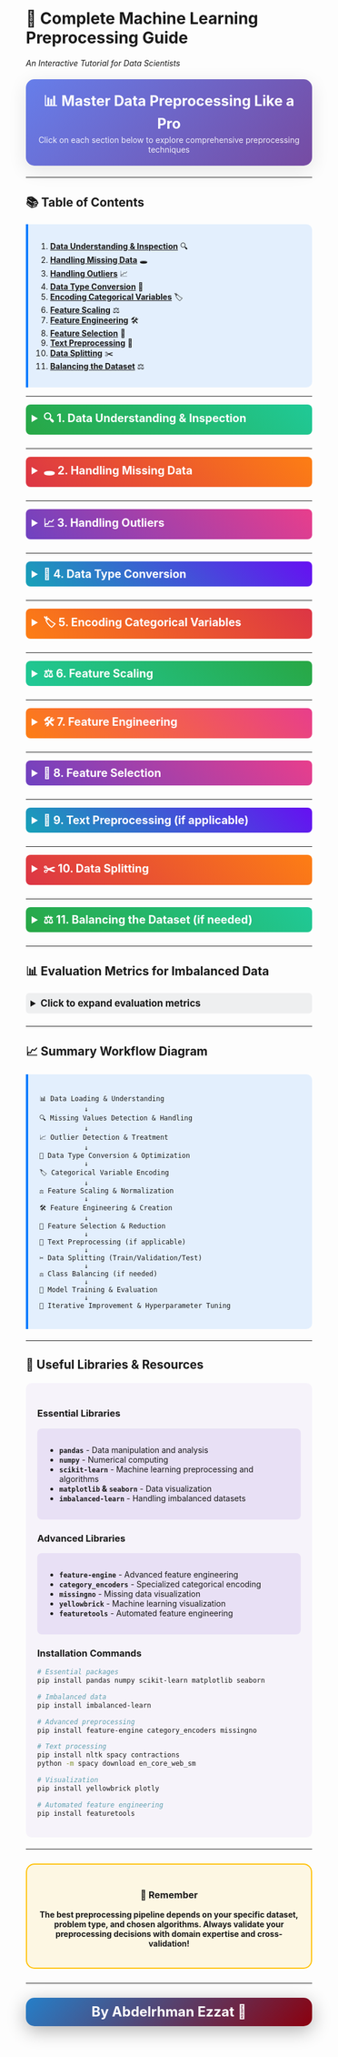 # 🚀 **Complete Machine Learning Preprocessing Guide**
*An Interactive Tutorial for Data Scientists*

<div style="background: linear-gradient(135deg, #667eea 0%, #764ba2 100%); 
            color: white; 
            padding: 20px; 
            border-radius: 15px; 
            margin: 20px 0; 
            text-align: center;
            box-shadow: 0 8px 32px rgba(0,0,0,0.1);">
    <h2 style="margin: 0; font-size: 1.8em;">📊 Master Data Preprocessing Like a Pro</h2>
    <p style="margin: 5px 0 0 0; opacity: 0.9;">Click on each section below to explore comprehensive preprocessing techniques</p>
</div>

---

## 📚 **Table of Contents**
<div style="background: rgba(0,123,255,0.1); 
            border-left: 4px solid #007bff; 
            padding: 15px; 
            margin: 15px 0; 
            border-radius: 0 10px 10px 0;">

1. **[Data Understanding & Inspection](#1-data-understanding--inspection)** 🔍
2. **[Handling Missing Data](#2-handling-missing-data)** 🕳️
3. **[Handling Outliers](#3-handling-outliers)** 📈
4. **[Data Type Conversion](#4-data-type-conversion)** 🔄
5. **[Encoding Categorical Variables](#5-encoding-categorical-variables)** 🏷️
6. **[Feature Scaling](#6-feature-scaling)** ⚖️
7. **[Feature Engineering](#7-feature-engineering)** 🛠️
8. **[Feature Selection](#8-feature-selection)** 🎯
9. **[Text Preprocessing](#9-text-preprocessing)** 📝
10. **[Data Splitting](#10-data-splitting)** ✂️
11. **[Balancing the Dataset](#11-balancing-the-dataset)** ⚖️

</div>

---

<details>
<summary style="font-size: 1.4em; font-weight: bold; cursor: pointer; padding: 10px; background: linear-gradient(45deg, #28a745, #20c997); color: white; border-radius: 8px; margin: 10px 0;">
    🔍 1. Data Understanding & Inspection
</summary>

<div style="padding: 20px; background: rgba(40, 167, 69, 0.05); border-radius: 10px; margin: 10px 0;">

### **Purpose** 
Get familiar with your dataset structure and identify potential issues early.

### **🎯 Key Steps**
- Load the dataset using appropriate libraries (`pandas`, `numpy`)
- Understand the structure: `.shape`, `.info()`, `.describe()`
- Visual inspection: `.head()`, `.tail()`, `.sample()`
- Identify data types (numerical, categorical, datetime, text, etc.)
- Check for duplicate records

### **✅ Best Practices**
<div style="background: rgba(255, 193, 7, 0.1); border-left: 4px solid #ffc107; padding: 15px; margin: 15px 0;">

- 👉 **Always start with data profiling**
- 👉 **Document your findings**
- 👉 **Look for patterns in missing data**
- 👉 **Check data consistency across columns**

</div>

### **💻 Code Example**
```python
import pandas as pd
import numpy as np
import matplotlib.pyplot as plt
import seaborn as sns

# Load data
df = pd.read_csv('dataset.csv')

# Basic inspection
print(f"Dataset shape    : {df.shape}")
print(f"Dataset info     : {df.info()}")
print(f"Basic statistics :\n{df.describe()}")
print(f"Random sample    :\n{df.sample(5)}")
print(f"Missing values   :\n{df.isnull().sum()}")
print(f"Duplicated rows  : {df.duplicated().sum()}")

# Visual inspection
display(df.head())
display(df.tail())
display(df.sample(5))  # Random sample

# Quick visualization
fig, axes = plt.subplots(2, 2, figsize=(15, 10))
df.hist(bins=20, ax=axes.flatten()[:len(df.select_dtypes(include=[np.number]).columns)])
plt.tight_layout()
plt.show()
```

</div>
</details>

---

<details>
<summary style="font-size: 1.4em; font-weight: bold; cursor: pointer; padding: 10px; background: linear-gradient(45deg, #dc3545, #fd7e14); color: white; border-radius: 8px; margin: 10px 0;">
    🕳️ 2. Handling Missing Data
</summary>

<div style="padding: 20px; background: rgba(220, 53, 69, 0.05); border-radius: 10px; margin: 10px 0;">

### **Purpose**
Deal with incomplete data that can negatively impact model performance.

### **🔍 Detection Methods**
```python
# Count missing values
df.isnull().sum()
df.isnull().sum().sum()  # Total missing values

# Visualize missing patterns
import missingno as msno
msno.matrix(df)
msno.heatmap(df)
```

### **🛠️ Strategies**

#### **1️⃣ Deletion Approach**
<div style="background: rgba(220, 53, 69, 0.1); border-left: 4px solid #dc3545; padding: 10px; margin: 10px 0;">

- **Drop rows**: When missing data is random and dataset is large ⚠️
- **Drop columns**: When >70% values are missing ⚠️

</div>

#### **2️⃣ Imputation Approach**

**📊 Numerical Data:**
- **Mean** (for normal distribution)
- **Median** (for skewed data, robust to outliers)
- **Mode** (for categorical-like numerical data)

**🏷️ Categorical Data:**
- **Mode** (most frequent value)
- **Create "Unknown" category**

**🚀 Advanced Methods:**
- **KNN Imputation**
- **Iterative Imputation**
- **Forward/Backward fill** (for time series)

### **💻 Implementation**
```python
from sklearn.impute import SimpleImputer, KNNImputer, IterativeImputer
import missingno as msno

# Visualize missing values
msno.matrix(df)
plt.show()

# Simple imputation for numerical data
numerical_cols = df.select_dtypes(include=[np.number]).columns
imputer = SimpleImputer(strategy='median')
df[numerical_cols] = imputer.fit_transform(df[numerical_cols])

# Simple imputation for categorical data
categorical_cols = df.select_dtypes(include=['object']).columns
cat_imputer = SimpleImputer(strategy='most_frequent')
df[categorical_cols] = cat_imputer.fit_transform(df[categorical_cols])

# KNN imputation (more sophisticated)
knn_imputer = KNNImputer(n_neighbors=5)
df_numeric_knn = knn_imputer.fit_transform(df[numerical_cols])

# Iterative imputation
iterative_imputer = IterativeImputer(random_state=42)
df_iterative = iterative_imputer.fit_transform(df[numerical_cols])
```

<div style="background: rgba(13, 202, 240, 0.1); border-left: 4px solid #0dcaf0; padding: 15px; margin: 15px 0;">

**💡 Pro Tip:** Always analyze the **missing data pattern** before choosing a strategy. Random missing data can be imputed, but systematic missing patterns might indicate data collection issues.

</div>

</div>
</details>

---

<details>
<summary style="font-size: 1.4em; font-weight: bold; cursor: pointer; padding: 10px; background: linear-gradient(45deg, #6f42c1, #e83e8c); color: white; border-radius: 8px; margin: 10px 0;">
    📈 3. Handling Outliers
</summary>

<div style="padding: 20px; background: rgba(111, 66, 193, 0.05); border-radius: 10px; margin: 10px 0;">

### **Purpose**
Identify and handle extreme values that can skew model performance.

### **🔍 Detection Methods**

#### **1️⃣ Visual Methods**
```python
import matplotlib.pyplot as plt
import seaborn as sns

# Box plots
plt.figure(figsize=(12, 8))
df.boxplot()
plt.xticks(rotation=45)
plt.show()

# Individual box plots
for col in numerical_cols:
    plt.figure(figsize=(8, 6))
    sns.boxplot(y=df[col])
    plt.title(f'Box Plot: {col}')
    plt.show()

# Scatter plots
sns.pairplot(df[numerical_cols])
plt.show()

# Histograms
df[numerical_cols].hist(bins=20, figsize=(15, 10))
plt.tight_layout()
plt.show()
```

#### **2️⃣ Statistical Methods**

**📐 IQR Method:** Values beyond Q1-1.5×IQR or Q3+1.5×IQR
**📊 Z-Score:** Values with |z-score| > 3
**🎯 Modified Z-Score:** Using median absolute deviation

### **🛠️ Treatment Options**

<div style="display: grid; grid-template-columns: 1fr 1fr; gap: 15px; margin: 15px 0;">

<div style="background: rgba(111, 66, 193, 0.1); padding: 15px; border-radius: 8px;">
<strong>🗑️ Remove</strong><br>
Delete outlier records
</div>

<div style="background: rgba(111, 66, 193, 0.1); padding: 15px; border-radius: 8px;">
<strong>🔒 Cap/Floor</strong><br>
Set to percentile limits
</div>

<div style="background: rgba(111, 66, 193, 0.1); padding: 15px; border-radius: 8px;">
<strong>🔄 Transform</strong><br>
Log, square root, Box-Cox
</div>

<div style="background: rgba(111, 66, 193, 0.1); padding: 15px; border-radius: 8px;">
<strong>📦 Binning</strong><br>
Convert to categorical ranges
</div>

</div>

### **💻 Implementation**
```python
from scipy import stats
from scipy.stats import boxcox
import numpy as np

def detect_outliers_iqr(df, column):
    """Detect outliers using IQR method"""
    Q1 = df[column].quantile(0.25)
    Q3 = df[column].quantile(0.75)
    IQR = Q3 - Q1
    lower_bound = Q1 - 1.5 * IQR
    upper_bound = Q3 + 1.5 * IQR
    
    outliers = df[(df[column] < lower_bound) | (df[column] > upper_bound)]
    return outliers, lower_bound, upper_bound

def detect_outliers_zscore(df, column, threshold=3):
    """Detect outliers using Z-score method"""
    z_scores = np.abs(stats.zscore(df[column]))
    outliers = df[z_scores > threshold]
    return outliers

# Example: Handle outliers in a specific column
column = 'price'  # Replace with your column name

# Method 1: IQR Method
outliers, lower, upper = detect_outliers_iqr(df, column)
print(f"Outliers detected: {len(outliers)}")
print(f"Lower bound: {lower:.2f}, Upper bound: {upper:.2f}")

# Remove outliers
df_clean = df[(df[column] >= lower) & (df[column] <= upper)]

# Method 2: Winsorization (Cap/Floor)
df[column] = np.clip(df[column], lower, upper)

# Method 3: Z-Score Method
z_scores = np.abs(stats.zscore(df[numerical_cols]))
df_zscore = df[(z_scores < 3).all(axis=1)]

# Method 4: Log transformation for skewed data
df[f'{column}_log'] = np.log1p(df[column])  # log1p = log(1+x)

# Method 5: Box-Cox transformation
df[f'{column}_boxcox'], lambda_param = boxcox(df[column] + 1)  # +1 to handle zeros
```

<div style="background: rgba(255, 193, 7, 0.1); border-left: 4px solid #ffc107; padding: 15px; margin: 15px 0;">

**⚠️ Important:** Don't automatically remove all outliers! Some might represent important patterns or rare but valid cases. Always investigate the context before deciding on treatment.

</div>

</div>
</details>

---

<details>
<summary style="font-size: 1.4em; font-weight: bold; cursor: pointer; padding: 10px; background: linear-gradient(45deg, #17a2b8, #6610f2); color: white; border-radius: 8px; margin: 10px 0;">
    🔄 4. Data Type Conversion
</summary>

<div style="padding: 20px; background: rgba(23, 162, 184, 0.05); border-radius: 10px; margin: 10px 0;">

### **Purpose**
Ensure data types are appropriate for analysis and modeling.

### **🔄 Common Conversions**

<div style="background: rgba(23, 162, 184, 0.1); padding: 15px; border-radius: 8px; margin: 15px 0;">

- Convert `object` to `category` for categorical data (saves memory)
- Convert `strings` to `datetime` for temporal data
- Convert `categorical text labels` to `numerical codes`
- Convert `boolean strings` to `actual boolean type`

</div>

### **✅ Benefits**
- ✅ **Improved memory efficiency**
- ✅ **Better performance in operations**
- ✅ **Enables appropriate statistical operations**

### **💻 Implementation**
```python
import pandas as pd
import numpy as np

# Before optimization - check current memory usage
print("Memory usage before optimization:")
print(df.info(memory_usage='deep'))

# 1. Convert to category (saves memory for repeated strings)
categorical_columns = ['gender', 'city', 'product_category']
for col in categorical_columns:
    if col in df.columns:
        df[col] = df[col].astype('category')

# 2. Convert to datetime
date_columns = ['purchase_date', 'birth_date', 'registration_date']
for col in date_columns:
    if col in df.columns:
        df[col] = pd.to_datetime(df[col], errors='coerce')

# 3. Convert boolean strings
boolean_mappings = {
    'is_premium': {'True': True, 'False': False, 'true': True, 'false': False},
    'is_active': {'Yes': True, 'No': False, 'Y': True, 'N': False}
}

for col, mapping in boolean_mappings.items():
    if col in df.columns:
        df[col] = df[col].map(mapping)

# 4. Optimize numeric types
# Downcast integers
int_columns = df.select_dtypes(include=['int64']).columns
for col in int_columns:
    df[col] = pd.to_numeric(df[col], downcast='integer')

# Downcast floats
float_columns = df.select_dtypes(include=['float64']).columns
for col in float_columns:
    df[col] = pd.to_numeric(df[col], downcast='float')

# 5. Handle mixed data types
def smart_convert(series):
    """Intelligently convert series to appropriate data type"""
    # Try numeric first
    try:
        return pd.to_numeric(series)
    except:
        pass
    
    # Try datetime
    try:
        return pd.to_datetime(series)
    except:
        pass
    
    # Try boolean
    if series.nunique() <= 2:
        unique_vals = series.unique()
        if set(unique_vals).issubset({'True', 'False', 'true', 'false', '1', '0', 1, 0}):
            return series.map({'True': True, 'False': False, 'true': True, 'false': False, '1': True, '0': False, 1: True, 0: False})
    
    # Default to category if few unique values
    if series.nunique() / len(series) < 0.5:
        return series.astype('category')
    
    return series

# Apply smart conversion to object columns
object_columns = df.select_dtypes(include=['object']).columns
for col in object_columns:
    df[col] = smart_convert(df[col])

# After optimization - check memory usage
print("\nMemory usage after optimization:")
print(df.info(memory_usage='deep'))

# Create a memory usage comparison function
def compare_memory_usage(df_before, df_after):
    """Compare memory usage before and after optimization"""
    memory_before = df_before.memory_usage(deep=True).sum()
    memory_after = df_after.memory_usage(deep=True).sum()
    reduction = (memory_before - memory_after) / memory_before * 100
    
    print(f"Memory before: {memory_before / 1024**2:.2f} MB")
    print(f"Memory after:  {memory_after / 1024**2:.2f} MB")
    print(f"Reduction:     {reduction:.1f}%")
```

<div style="background: rgba(40, 167, 69, 0.1); border-left: 4px solid #28a745; padding: 15px; margin: 15px 0;">

**🚀 Pro Tip:** Proper data type conversion can reduce memory usage by 50-90% for large datasets, significantly improving processing speed!

</div>

</div>
</details>

---

<details>
<summary style="font-size: 1.4em; font-weight: bold; cursor: pointer; padding: 10px; background: linear-gradient(45deg, #fd7e14, #dc3545); color: white; border-radius: 8px; margin: 10px 0;">
    🏷️ 5. Encoding Categorical Variables
</summary>

<div style="padding: 20px; background: rgba(253, 126, 20, 0.05); border-radius: 10px; margin: 10px 0;">

### **Purpose**
Convert categorical data into numerical format for machine learning algorithms.

### **🎯 Encoding Methods**

#### **1️⃣ Label Encoding**
<div style="background: rgba(253, 126, 20, 0.1); padding: 15px; border-radius: 8px; margin: 15px 0;">

- **Best for:** Ordinal features (with natural order)
- **Creates:** Single column with integer values
- **Example:** Education level (High School=0, Bachelor=1, Master=2, PhD=3)

</div>

#### **2️⃣ One-Hot Encoding**
<div style="background: rgba(253, 126, 20, 0.1); padding: 15px; border-radius: 8px; margin: 15px 0;">

- **Best for:** Nominal features (no natural order)
- **Creates:** Multiple binary columns
- **Example:** Color (Red, Blue, Green) → 3 binary columns

</div>

#### **3️⃣ Target/Mean Encoding**
<div style="background: rgba(253, 126, 20, 0.1); padding: 15px; border-radius: 8px; margin: 15px 0;">

- **Best for:** High cardinality categorical features
- **Risk:** Data leakage if not done properly
- **Use with:** Cross-validation and regularization

</div>

#### **4️⃣ Binary Encoding**
<div style="background: rgba(253, 126, 20, 0.1); padding: 15px; border-radius: 8px; margin: 15px 0;">

- **Best for:** High cardinality features (more efficient than one-hot)
- **Creates:** Log₂(n) binary columns

</div>

### **📦 Installation**
```bash
pip install category_encoders
```

### **💻 Implementation**
```python
from sklearn.preprocessing import LabelEncoder, OneHotEncoder
import category_encoders as ce
import pandas as pd

# Sample data
df = pd.DataFrame({
    'education': ['High School', 'Bachelor', 'Master', 'PhD', 'Bachelor'],
    'color': ['Red', 'Blue', 'Green', 'Red', 'Blue'],
    'city': ['NYC', 'LA', 'Chicago', 'NYC', 'Boston'],
    'target': [0, 1, 1, 0, 1]
})

# 1. Label Encoding (for ordinal data)
le = LabelEncoder()
education_order = ['High School', 'Bachelor', 'Master', 'PhD']
df['education_encoded'] = df['education'].map({v: i for i, v in enumerate(education_order)})

# Alternative using LabelEncoder
le = LabelEncoder()
df['education_le'] = le.fit_transform(df['education'])
print("Label Encoding mapping:", dict(zip(le.classes_, le.transform(le.classes_))))

# 2. One-Hot Encoding
# Method 1: Using pandas get_dummies
df_onehot = pd.get_dummies(df, columns=['color'], prefix='color', drop_first=True)

# Method 2: Using sklearn OneHotEncoder
ohe = OneHotEncoder(sparse_output=False, drop='first')
color_encoded = ohe.fit_transform(df[['color']])
color_columns = [f'color_{cat}' for cat in ohe.categories_[0][1:]]  # Skip first due to drop='first'
df_ohe = pd.concat([df, pd.DataFrame(color_encoded, columns=color_columns)], axis=1)

# 3. Target Encoding (use with caution - potential data leakage)
target_encoder = ce.TargetEncoder()
df['city_target_encoded'] = target_encoder.fit_transform(df['city'], df['target'])

# 4. Binary Encoding (for high cardinality)
binary_encoder = ce.BinaryEncoder()
df_binary = binary_encoder.fit_transform(df['city'])
df = pd.concat([df, df_binary], axis=1)

# 5. Advanced: Frequency Encoding
def frequency_encoding(series):
    """Encode categories by their frequency"""
    frequency_map = series.value_counts().to_dict()
    return series.map(frequency_map)

df['city_frequency'] = frequency_encoding(df['city'])

# 6. Advanced: Mean Encoding with Cross-Validation (safer)
from sklearn.model_selection import KFold

def safe_target_encoding(X, y, column, n_splits=5):
    """Target encoding with cross-validation to prevent leakage"""
    kf = KFold(n_splits=n_splits, shuffle=True, random_state=42)
    encoded = np.zeros(len(X))
    
    for train_idx, val_idx in kf.split(X):
        train_mean = y.iloc[train_idx].groupby(X[column].iloc[train_idx]).mean()
        encoded[val_idx] = X[column].iloc[val_idx].map(train_mean)
    
    return encoded

# Example usage
df['city_safe_target'] = safe_target_encoding(df, df['target'], 'city')

print("Encoding Results:")
print(df.head())
```

### **📊 Comparison Table**

| Method | Use Case | Pros | Cons |
|--------|----------|------|------|
| **Label Encoding** | Ordinal data | Simple, memory efficient | Assumes order, may mislead algorithms |
| **One-Hot Encoding** | Nominal data (low cardinality) | No false relationships | High dimensionality, sparse matrices |
| **Target Encoding** | High cardinality | Compact, captures target relationship | Risk of overfitting, leakage |
| **Binary Encoding** | High cardinality | More compact than one-hot | Less interpretable |

<div style="background: rgba(220, 53, 69, 0.1); border-left: 4px solid #dc3545; padding: 15px; margin: 15px 0;">

**⚠️ Critical:** Always apply the same encoding transformations to both training and test data using the same fitted encoder to avoid data leakage!

</div>

</div>
</details>

---

<details>
<summary style="font-size: 1.4em; font-weight: bold; cursor: pointer; padding: 10px; background: linear-gradient(45deg, #20c997, #28a745); color: white; border-radius: 8px; margin: 10px 0;">
    ⚖️ 6. Feature Scaling
</summary>

<div style="padding: 20px; background: rgba(32, 201, 151, 0.05); border-radius: 10px; margin: 10px 0;">

### **Purpose**
Normalize feature ranges to prevent algorithms from being biased toward features with larger scales.

### **🎯 When Needed**
<div style="background: rgba(32, 201, 151, 0.1); padding: 15px; border-radius: 8px; margin: 15px 0;">

**✅ Scaling Required:**
- **Distance-based algorithms:** KNN, K-Means, SVM
- **Gradient-based algorithms:** Neural Networks, Logistic Regression
- **Regularized algorithms:** Ridge, Lasso, Elastic Net

**❌ Scaling NOT Needed:**
- **Tree-based algorithms:** Random Forest, Decision Trees, XGBoost

</div>

### **📏 Scaling Methods**

#### **1️⃣ MinMaxScaler**
- **Range:** [0, 1]
- **Formula:** (x - min) / (max - min)
- **Best for:** Bounded data, when you know min/max

#### **2️⃣ StandardScaler (Z-score)**
- **Range:** Mean=0, Std=1
- **Formula:** (x - mean) / std
- **Best for:** Normally distributed data

#### **3️⃣ RobustScaler**
- **Uses:** Median and IQR instead of mean and std
- **Best for:** Data with outliers

### **⚠️ Critical Rule**
<div style="background: rgba(220, 53, 69, 0.1); border-left: 4px solid #dc3545; padding: 15px; margin: 15px 0;">

**⚠️ Remember:** Always fit the scaler on training data only, then transform both training and test data to prevent data leakage!

</div>

### **💻 Implementation**
```python
from sklearn.preprocessing import MinMaxScaler, StandardScaler, RobustScaler
from sklearn.model_selection import train_test_split
import matplotlib.pyplot as plt
import seaborn as sns

# Sample data preparation
X, y = df.drop('target', axis=1), df['target']
X_train, X_test, y_train, y_test = train_test_split(X, y, test_size=0.2, random_state=42)

# Select numerical columns for scaling
numerical_cols = X.select_dtypes(include=[np.number]).columns.tolist()

# 1. MinMax Scaling
minmax_scaler = MinMaxScaler()
minmax_scaler.fit(X_train[numerical_cols])  # Fit only on training data

X_train_minmax = X_train.copy()
X_test_minmax = X_test.copy()
X_train_minmax[numerical_cols] = minmax_scaler.transform(X_train[numerical_cols])
X_test_minmax[numerical_cols] = minmax_scaler.transform(X_test[numerical_cols])

# 2. Standard Scaling
std_scaler = StandardScaler()
std_scaler.fit(X_train[numerical_cols])

X_train_std = X_train.copy()
X_test_std = X_test.copy()
X_train_std[numerical_cols] = std_scaler.transform(X_train[numerical_cols])
X_test_std[numerical_cols] = std_scaler.transform(X_test[numerical_cols])

# 3. Robust Scaling
robust_scaler = RobustScaler()
robust_scaler.fit(X_train[numerical_cols])

X_train_robust = X_train.copy()
X_test_robust = X_test.copy()
X_train_robust[numerical_cols] = robust_scaler.transform(X_train[numerical_cols])
X_test_robust[numerical_cols] = robust_scaler.transform(X_test[numerical_cols])

# Visualization function
def plot_scaling_comparison(original, minmax, standard, robust, feature_name):
    """Compare different scaling methods visually"""
    fig, axes = plt.subplots(2, 2, figsize=(15, 10))
    
    # Original
    axes[0,0].hist(original, bins=30, alpha=0.7)
    axes[0,0].set_title(f'Original {feature_name}')
    axes[0,0].set_ylabel('Frequency')
    
    # MinMax
    axes[0,1].hist(minmax, bins=30, alpha=0.7, color='orange')
    axes[0,1].set_title(f'MinMax Scaled {feature_name}')
    
    # Standard
    axes[1,0].hist(standard, bins=30, alpha=0.7, color='green')
    axes[1,0].set_title(f'Standard Scaled {feature_name}')
    axes[1,0].set_ylabel('Frequency')
    
    # Robust
    axes[1,1].hist(robust, bins=30, alpha=0.7, color='red')
    axes[1,1].set_title(f'Robust Scaled {feature_name}')
    
    plt.tight_layout()
    plt.show()

# Example visualization (replace 'feature_name' with actual column)
if len(numerical_cols) > 0:
    feature = numerical_cols[0]
    plot_scaling_comparison(
        X_train[feature],
        X_train_minmax[feature],
        X_train_std[feature],
        X_train_robust[feature],
        feature
    )

# Statistical comparison
def scaling_stats(original, scaled, method_name):
    """Print statistics for scaled data"""
    print(f"\n{method_name} Scaling Statistics:")
    print(f"Original - Mean: {original.mean():.3f}, Std: {original.std():.3f}")
    print(f"Scaled   - Mean: {scaled.mean():.3f}, Std: {scaled.std():.3f}")
    print(f"Scaled   - Min: {scaled.min():.3f}, Max: {scaled.max():.3f}")

# Compare all scaling methods
for feature in numerical_cols[:1]:  # Compare first numerical feature
    scaling_stats(X_train[feature], X_train_minmax[feature], "MinMax")
    scaling_stats(X_train[feature], X_train_std[feature], "Standard")
    scaling_stats(X_train[feature], X_train_robust[feature], "Robust")
```

### **🎯 Choosing the Right Scaler**

<div style="background: rgba(23, 162, 184, 0.1); padding: 15px; border-radius: 8px; margin: 15px 0;">

| **Scaler** | **Best For** | **Pros** | **Cons** |
|------------|-------------|----------|----------|
| **MinMaxScaler** | Bounded features, uniform distribution | Fixed range [0,1], preserves relationships | Sensitive to outliers |
| **StandardScaler** | Normal distribution, no outliers | Centers data, unit variance | Assumes normal distribution |
| **RobustScaler** | Features with outliers | Robust to outliers | May not scale to [0,1] |

</div>


</div>

</div>
</details>

---

<details>
<summary style="font-size: 1.4em; font-weight: bold; cursor: pointer; padding: 10px; background: linear-gradient(45deg, #fd7e14, #e83e8c); color: white; border-radius: 8px; margin: 10px 0;">
    🛠️ 7. Feature Engineering
</summary>

<div style="padding: 20px; background: rgba(253, 126, 20, 0.05); border-radius: 10px; margin: 10px 0;">

### **Purpose**
Create new features from existing ones to improve model performance and capture domain knowledge.

### **🎯 Common Techniques**

#### **1️⃣ Mathematical Operations**
<div style="background: rgba(253, 126, 20, 0.1); padding: 15px; border-radius: 8px; margin: 15px 0;">

- **Ratios:** income/expense, price/sqft
- **Differences:** current_price - previous_price  
- **Products:** length × width for area
- **Powers:** x², √x for non-linear relationships

</div>

#### **2️⃣ Date/Time Features**
<div style="background: rgba(253, 126, 20, 0.1); padding: 15px; border-radius: 8px; margin: 15px 0;">

- **Extract:** year, month, day, hour, day_of_week
- **Create:** is_weekend, is_holiday, days_since_event
- **Cyclical:** sin/cos transformations for hours, months

</div>

#### **3️⃣ Text Features**
<div style="background: rgba(253, 126, 20, 0.1); padding: 15px; border-radius: 8px; margin: 15px 0;">

- **Length:** character count, word count
- **Patterns:** email domains, phone area codes
- **Sentiment:** positive/negative scoring

</div>

#### **4️⃣ Binning/Discretization**
<div style="background: rgba(253, 126, 20, 0.1); padding: 15px; border-radius: 8px; margin: 15px 0;">

- **Age groups:** 0-18, 19-35, 36-50, 50+
- **Income brackets:** Low, Medium, High
- **Performance tiers:** A, B, C grades

</div>

#### **5️⃣ Polynomial Features**
<div style="background: rgba(253, 126, 20, 0.1); padding: 15px; border-radius: 8px; margin: 15px 0;">

- **Powers:** x², x³ for non-linear patterns
- **Interactions:** x₁×x₂ for feature combinations

</div>

### **🔧 Advanced Tools**
<div style="background: rgba(23, 162, 184, 0.1); border-left: 4px solid #17a2b8; padding: 15px; margin: 15px 0;">

👍 You can also use **Featuretools** for automatic feature engineering

</div>

### **💻 Implementation**
```python
from sklearn.preprocessing import PolynomialFeatures
import pandas as pd
import numpy as np

# Date feature engineering
df['year'] = df['date'].dt.year
df['month'] = df['date'].dt.month
df['day_of_week'] = df['date'].dt.dayofweek
df['is_weekend'] = df['date'].dt.dayofweek >= 5
df['quarter'] = df['date'].dt.quarter

# Cyclical features for time
df['month_sin'] = np.sin(2 * np.pi * df['month'] / 12)
df['month_cos'] = np.cos(2 * np.pi * df['month'] / 12)

# Mathematical operations
df['bmi'] = df['weight'] / (df['height'] ** 2)
df['price_per_sqft'] = df['price'] / df['area']
df['income_expense_ratio'] = df['income'] / df['expense']

# Text features
df['text_length'] = df['description'].str.len()
df['word_count'] = df['description'].str.split().str.len()
df['email_domain'] = df['email'].str.split('@').str[1]

# Binning
df['age_group'] = pd.cut(df['age'], 
                        bins=[0, 18, 35, 50, 100], 
                        labels=['Child', 'Young', 'Adult', 'Senior'])

df['income_bracket'] = pd.qcut(df['income'], 
                              q=3, 
                              labels=['Low', 'Medium', 'High'])

# Polynomial features
poly = PolynomialFeatures(degree=2, include_bias=False)
poly_features = poly.fit_transform(df[['feature1', 'feature2']])
poly_feature_names = poly.get_feature_names_out(['feature1', 'feature2'])

# Create polynomial dataframe
poly_df = pd.DataFrame(poly_features, columns=poly_feature_names)
```

### **💡 Feature Engineering Tips**

<div style="background: rgba(40, 167, 69, 0.1); border-left: 4px solid #28a745; padding: 15px; margin: 15px 0;">

**✅ Best Practices:**
- **Domain Knowledge:** Use business understanding to create meaningful features
- **Validation:** Always validate new features improve model performance  
- **Correlation Check:** Remove highly correlated engineered features
- **Feature Importance:** Use tree-based models to identify valuable features

</div>

</div>
</details>

---

<details>
<summary style="font-size: 1.4em; font-weight: bold; cursor: pointer; padding: 10px; background: linear-gradient(45deg, #6f42c1, #e83e8c); color: white; border-radius: 8px; margin: 10px 0;">
    🎯 8. Feature Selection
</summary>

<div style="padding: 20px; background: rgba(111, 66, 193, 0.05); border-radius: 10px; margin: 10px 0;">

### **Purpose**
Select the most relevant features to improve model performance and reduce overfitting.

### **✅ Benefits**
<div style="background: rgba(111, 66, 193, 0.1); padding: 15px; border-radius: 8px; margin: 15px 0;">

- ✅ **Reduces overfitting**
- ✅ **Improves model interpretability**  
- ✅ **Decreases training time**
- ✅ **Reduces storage requirements**

</div>

### **🔍 Selection Methods**

#### **1️⃣ Filter Methods (Statistical)**
<div style="background: rgba(111, 66, 193, 0.1); padding: 15px; border-radius: 8px; margin: 15px 0;">

- **Correlation Matrix:** Remove highly correlated features (>0.95)
- **Chi-square Test:** For categorical features vs categorical target
- **ANOVA F-test:** For numerical features vs categorical target  
- **Mutual Information:** Measures dependency between features and target

</div>

#### **2️⃣ Wrapper Methods**
<div style="background: rgba(111, 66, 193, 0.1); padding: 15px; border-radius: 8px; margin: 15px 0;">

- **Recursive Feature Elimination (RFE):** Iteratively remove features
- **Forward/Backward Selection:** Add/remove features stepwise

</div>

#### **3️⃣ Embedded Methods**
<div style="background: rgba(111, 66, 193, 0.1); padding: 15px; border-radius: 8px; margin: 15px 0;">

- **L1 Regularization (Lasso):** Automatically selects features
- **Tree-based Feature Importance:** From Random Forest, XGBoost

</div>

### **🔧 Advanced Tip**
<div style="background: rgba(23, 162, 184, 0.1); border-left: 4px solid #17a2b8; padding: 15px; margin: 15px 0;">

You can also use **SelectFromModel** with **Lasso** for automatic feature selection

</div>

### **💻 Implementation**
```python
from sklearn.feature_selection import SelectKBest, chi2, f_classif, RFE, SelectFromModel
from sklearn.ensemble import RandomForestClassifier
from sklearn.linear_model import Lasso
import seaborn as sns
import numpy as np

# 1. Correlation Analysis
corr_matrix = df.corr()
plt.figure(figsize=(12, 10))
sns.heatmap(corr_matrix, annot=True, cmap='coolwarm', center=0)
plt.title('Feature Correlation Matrix')
plt.show()

# Remove highly correlated features
def remove_correlated_features(df, threshold=0.95):
    """Remove features with correlation > threshold"""
    corr_matrix = df.corr().abs()
    upper_triangle = corr_matrix.where(
        np.triu(np.ones(corr_matrix.shape), k=1).astype(bool))
    
    high_corr_features = [column for column in upper_triangle.columns 
                         if any(upper_triangle[column] > threshold)]
    
    return df.drop(columns=high_corr_features), high_corr_features

df_reduced, removed_features = remove_correlated_features(df[numerical_cols])
print(f"Removed highly correlated features: {removed_features}")

# 2. Chi-square for categorical features
chi2_selector = SelectKBest(chi2, k=10)
X_chi2 = chi2_selector.fit_transform(X_categorical, y)
chi2_scores = chi2_selector.scores_
chi2_features = X_categorical.columns[chi2_selector.get_support()]

print("Top Chi-square features:")
feature_scores = list(zip(chi2_features, chi2_scores[chi2_selector.get_support()]))
for feature, score in sorted(feature_scores, key=lambda x: x[1], reverse=True):
    print(f"{feature}: {score:.2f}")

# 3. ANOVA F-test for numerical features
f_selector = SelectKBest(f_classif, k=10)
X_f = f_selector.fit_transform(X_numerical, y)
f_scores = f_selector.scores_
f_features = X_numerical.columns[f_selector.get_support()]

# 4. RFE with Random Forest
rf = RandomForestClassifier(n_estimators=100, random_state=42)
rfe = RFE(estimator=rf, n_features_to_select=10, step=1)
X_rfe = rfe.fit_transform(X, y)

selected_features_rfe = X.columns[rfe.support_]
feature_ranking = rfe.ranking_

print("RFE Selected Features:")
for i, feature in enumerate(selected_features_rfe):
    print(f"{feature}: Rank {feature_ranking[X.columns.get_loc(feature)]}")

# 5. Lasso Feature Selection
lasso = Lasso(alpha=0.01, random_state=42)
lasso_selector = SelectFromModel(lasso)
X_lasso = lasso_selector.fit_transform(X, y)

selected_features_lasso = X.columns[lasso_selector.get_support()]
print(f"Lasso selected {len(selected_features_lasso)} features:")
print(selected_features_lasso.tolist())

# 6. Feature Importance from Random Forest
rf.fit(X, y)
feature_importance = pd.DataFrame({
    'feature': X.columns,
    'importance': rf.feature_importances_
}).sort_values('importance', ascending=False)

print("Top 10 Important Features:")
print(feature_importance.head(10))

# Visualization
plt.figure(figsize=(10, 8))
top_features = feature_importance.head(15)
sns.barplot(data=top_features, y='feature', x='importance')
plt.title('Top 15 Feature Importances (Random Forest)')
plt.xlabel('Importance Score')
plt.tight_layout()
plt.show()
```

### **📊 Feature Selection Comparison**

<div style="background: rgba(111, 66, 193, 0.1); padding: 15px; border-radius: 8px; margin: 15px 0;">

| **Method** | **Type** | **Best For** | **Pros** | **Cons** |
|------------|----------|--------------|----------|----------|
| **Correlation** | Filter | Linear relationships | Fast, simple | Misses non-linear relationships |
| **Chi-square** | Filter | Categorical features | Statistical significance | Only for categorical |
| **ANOVA F-test** | Filter | Numerical features | Statistical foundation | Assumes normal distribution |
| **RFE** | Wrapper | Any algorithm | Algorithm-specific | Computationally expensive |
| **Lasso** | Embedded | Linear models | Automatic selection | Linear assumptions |
| **Tree Importance** | Embedded | Tree models | Handles non-linearity | Model-specific |

</div>

</div>
</details>

---

<details>
<summary style="font-size: 1.4em; font-weight: bold; cursor: pointer; padding: 10px; background: linear-gradient(45deg, #17a2b8, #6610f2); color: white; border-radius: 8px; margin: 10px 0;">
    📝 9. Text Preprocessing (if applicable)
</summary>

<div style="padding: 20px; background: rgba(23, 162, 184, 0.05); border-radius: 10px; margin: 10px 0;">

### **Purpose**
Clean and prepare text data for NLP and machine learning tasks.

### **🔄 Common Steps**

#### **1️⃣ Basic Cleaning**
<div style="background: rgba(23, 162, 184, 0.1); padding: 15px; border-radius: 8px; margin: 15px 0;">

- **Lowercasing:** Convert all text to lowercase
- **Remove punctuation:** Clean special characters  
- **Remove extra whitespace:** Handle spacing issues
- **Handle encoding:** Fix UTF-8, ASCII issues

</div>

#### **2️⃣ Tokenization**
<div style="background: rgba(23, 162, 184, 0.1); padding: 15px; border-radius: 8px; margin: 15px 0;">

- **Split text:** Into individual words/tokens
- **Handle contractions:** don't → do not

</div>

#### **3️⃣ Stopwords Removal**
<div style="background: rgba(23, 162, 184, 0.1); padding: 15px; border-radius: 8px; margin: 15px 0;">

- **Remove common words:** the, and, or, etc.
- **Language-specific:** Use appropriate stopword lists

</div>

#### **4️⃣ Normalization**
<div style="background: rgba(23, 162, 184, 0.1); padding: 15px; border-radius: 8px; margin: 15px 0;">

- **Stemming:** Reduce words to root form (running → run)
- **Lemmatization:** Reduce to dictionary form (better → good)

</div>

#### **5️⃣ Vectorization**
<div style="background: rgba(23, 162, 184, 0.1); padding: 15px; border-radius: 8px; margin: 15px 0;">

- **Bag of Words:** Count frequency of words
- **TF-IDF:** Term frequency-inverse document frequency  
- **Word Embeddings:** Word2Vec, GloVe, FastText

</div>

### **🔧 Advanced Tools**
<div style="background: rgba(40, 167, 69, 0.1); border-left: 4px solid #28a745; padding: 15px; margin: 15px 0;">

👉 You can also use **Contractions** for fixing contractions in text  
👉 You can also use **spaCy** for more advanced text processing

</div>

### **💻 Implementation**
```python
import nltk
from nltk.corpus import stopwords
from nltk.stem import PorterStemmer, WordNetLemmatizer
from sklearn.feature_extraction.text import TfidfVectorizer, CountVectorizer
import re
import contractions
import spacy

# Download required NLTK data
nltk.download('stopwords')
nltk.download('wordnet')
nltk.download('punkt')

# Initialize tools
stop_words = set(stopwords.words('english'))
stemmer = PorterStemmer()
lemmatizer = WordNetLemmatizer()

def preprocess_text(text, use_lemmatizer=False):
    """Comprehensive text preprocessing function"""
    # Handle contractions
    text = contractions.fix(text)
    
    # Lowercase
    text = text.lower()
    
    # Remove URLs, emails, and special patterns
    text = re.sub(r'http\S+|www\S+|https\S+', '', text, flags=re.MULTILINE)
    text = re.sub(r'\S+@\S+', '', text)
    
    # Remove punctuation and numbers
    text = re.sub(r'[^a-zA-Z\s]', '', text)
    
    # Remove extra whitespace
    text = re.sub(r'\s+', ' ', text).strip()
    
    # Tokenize
    tokens = text.split()
    
    # Remove stopwords and apply stemming/lemmatization
    if use_lemmatizer:
        tokens = [lemmatizer.lemmatize(word) for word in tokens 
                 if word not in stop_words and len(word) > 2]
    else:
        tokens = [stemmer.stem(word) for word in tokens 
                 if word not in stop_words and len(word) > 2]
    
    return ' '.join(tokens)

# Apply preprocessing
df['cleaned_text'] = df['text'].apply(lambda x: preprocess_text(x, use_lemmatizer=True))

# Advanced preprocessing with spaCy
nlp = spacy.load('en_core_web_sm')

def spacy_preprocess(text):
    """Advanced preprocessing using spaCy"""
    doc = nlp(text)
    
    # Extract lemmatized tokens, remove stop words and punctuation
    tokens = [token.lemma_.lower() for token in doc 
             if not token.is_stop and not token.is_punct 
             and not token.is_space and len(token.text) > 2]
    
    return ' '.join(tokens)

df['spacy_cleaned'] = df['text'].apply(spacy_preprocess)

# Vectorization
# 1. Bag of Words
bow_vectorizer = CountVectorizer(max_features=1000, ngram_range=(1, 2))
bow_features = bow_vectorizer.fit_transform(df['cleaned_text'])

# 2. TF-IDF
tfidf_vectorizer = TfidfVectorizer(max_features=1000, ngram_range=(1, 2), 
                                  min_df=2, max_df=0.95)
tfidf_features = tfidf_vectorizer.fit_transform(df['cleaned_text'])

# Get feature names
bow_feature_names = bow_vectorizer.get_feature_names_out()
tfidf_feature_names = tfidf_vectorizer.get_feature_names_out()

print(f"Bag of Words features: {bow_features.shape}")
print(f"TF-IDF features: {tfidf_features.shape}")

# Feature analysis
def analyze_text_features(vectorizer, features, feature_names, top_n=10):
    """Analyze most important text features"""
    # Sum features across all documents
    feature_sums = np.array(features.sum(axis=0)).flatten()
    
    # Create feature importance dataframe
    feature_importance = pd.DataFrame({
        'feature': feature_names,
        'importance': feature_sums
    }).sort_values('importance', ascending=False)
    
    print(f"Top {top_n} most frequent features:")
    print(feature_importance.head(top_n))
    
    return feature_importance

# Analyze features
bow_importance = analyze_text_features(bow_vectorizer, bow_features, bow_feature_names)
tfidf_importance = analyze_text_features(tfidf_vectorizer, tfidf_features, tfidf_feature_names)
```

### **📊 Text Preprocessing Comparison**

<div style="background: rgba(23, 162, 184, 0.1); padding: 15px; border-radius: 8px; margin: 15px 0;">

| **Method** | **Purpose** | **Pros** | **Cons** |
|------------|-------------|----------|----------|
| **Stemming** | Root form reduction | Fast, simple | Can be aggressive, lose meaning |
| **Lemmatization** | Dictionary form | Maintains meaning | Slower, requires POS tags |
| **Bag of Words** | Word frequency | Simple, interpretable | Loses word order, sparse |
| **TF-IDF** | Weighted frequency | Reduces common word impact | Still loses context |
| **Word Embeddings** | Dense representations | Captures semantics | Requires pre-training |

</div>

</div>
</details>

---

<details>
<summary style="font-size: 1.4em; font-weight: bold; cursor: pointer; padding: 10px; background: linear-gradient(45deg, #dc3545, #fd7e14); color: white; border-radius: 8px; margin: 10px 0;">
    ✂️ 10. Data Splitting
</summary>

<div style="padding: 20px; background: rgba(220, 53, 69, 0.05); border-radius: 10px; margin: 10px 0;">

### **Purpose**
Separate data into training and testing sets to evaluate model performance on unseen data.

### **📊 Common Split Ratios**
<div style="background: rgba(220, 53, 69, 0.1); padding: 15px; border-radius: 8px; margin: 15px 0;">

- **80/20** (Train/Test)
- **70/30** (Train/Test)  
- **60/20/20** (Train/Validation/Test)

</div>

### **🔄 Types of Splitting**

#### **1️⃣ Random Split**
<div style="background: rgba(220, 53, 69, 0.1); padding: 15px; border-radius: 8px; margin: 15px 0;">

- **Good for:** Independent observations
- **Use:** `train_test_split()`

</div>

#### **2️⃣ Stratified Split**
<div style="background: rgba(220, 53, 69, 0.1); padding: 15px; border-radius: 8px; margin: 15px 0;">

- **Good for:** Imbalanced datasets
- **Maintains:** Class distribution in both sets

</div>

#### **3️⃣ Time-based Split**
<div style="background: rgba(220, 53, 69, 0.1); padding: 15px; border-radius: 8px; margin: 15px 0;">

- **Good for:** Time series data
- **Rule:** Train on past, test on future

</div>

#### **4️⃣ Cross-validation**
<div style="background: rgba(220, 53, 69, 0.1); padding: 15px; border-radius: 8px; margin: 15px 0;">

- **K-fold:** Split data into k folds
- **Stratified K-fold:** Maintains class distribution
- **Time series split:** Respects temporal order

</div>

### **⚠️ Important Note**
<div style="background: rgba(255, 193, 7, 0.1); border-left: 4px solid #ffc107; padding: 15px; margin: 15px 0;">

Use `cross_val_score` or `cross_validate` for model evaluation across folds.

</div>

### **💻 Implementation**
```python
from sklearn.model_selection import (train_test_split, StratifiedKFold, 
                                   TimeSeriesSplit, cross_val_score, 
                                   GridSearchCV)
import numpy as np

# 1. Basic random split
X_train, X_test, y_train, y_test = train_test_split(
    X, y, test_size=0.2, random_state=42)

print(f"Training set size: {X_train.shape}")
print(f"Test set size: {X_test.shape}")

# 2. Stratified split for imbalanced data
X_train_strat, X_test_strat, y_train_strat, y_test_strat = train_test_split(
    X, y, test_size=0.2, stratify=y, random_state=42)

# Check class distribution
print("Original distribution:", np.bincount(y) / len(y))
print("Training distribution:", np.bincount(y_train_strat) / len(y_train_strat))
print("Test distribution:", np.bincount(y_test_strat) / len(y_test_strat))

# 3. Three-way split (Train/Validation/Test)
X_temp, X_test, y_temp, y_test = train_test_split(
    X, y, test_size=0.2, random_state=42, stratify=y)

X_train, X_val, y_train, y_val = train_test_split(
    X_temp, y_temp, test_size=0.25, random_state=42, stratify=y_temp)  # 0.25 * 0.8 = 0.2

print(f"Training: {len(X_train)} ({len(X_train)/len(X)*100:.1f}%)")
print(f"Validation: {len(X_val)} ({len(X_val)/len(X)*100:.1f}%)")
print(f"Test: {len(X_test)} ({len(X_test)/len(X)*100:.1f}%)")

# 4. Time series split
if 'date' in df.columns:
    # Sort by date
    df_sorted = df.sort_values('date')
    
    # Manual time-based split
    train_size = int(0.8 * len(df_sorted))
    train_data = df_sorted[:train_size]
    test_data = df_sorted[train_size:]
    
    print(f"Training period: {train_data['date'].min()} to {train_data['date'].max()}")
    print(f"Test period: {test_data['date'].min()} to {test_data['date'].max()}")

# Time series cross-validation
tscv = TimeSeriesSplit(n_splits=5)
for fold, (train_idx, test_idx) in enumerate(tscv.split(X)):
    X_train_fold, X_test_fold = X.iloc[train_idx], X.iloc[test_idx]
    y_train_fold, y_test_fold = y.iloc[train_idx], y.iloc[test_idx]
    
    print(f"Fold {fold+1}: Train size={len(X_train_fold)}, Test size={len(X_test_fold)}")

# 5. K-Fold Cross-Validation
from sklearn.ensemble import RandomForestClassifier

# Standard K-Fold
cv_scores = cross_val_score(RandomForestClassifier(random_state=42), 
                           X, y, cv=5, scoring='accuracy')
print(f"CV Accuracy: {cv_scores.mean():.3f} (+/- {cv_scores.std() * 2:.3f})")

# Stratified K-Fold
skf = StratifiedKFold(n_splits=5, shuffle=True, random_state=42)
strat_scores = cross_val_score(RandomForestClassifier(random_state=42), 
                              X, y, cv=skf, scoring='accuracy')
print(f"Stratified CV Accuracy: {strat_scores.mean():.3f} (+/- {strat_scores.std() * 2:.3f})")

# 6. Cross-validation with multiple metrics
from sklearn.model_selection import cross_validate

scoring = ['accuracy', 'precision_macro', 'recall_macro', 'f1_macro']
cv_results = cross_validate(RandomForestClassifier(random_state=42), 
                           X, y, cv=5, scoring=scoring)

for metric in scoring:
    scores = cv_results[f'test_{metric}']
    print(f"{metric.upper()}: {scores.mean():.3f} (+/- {scores.std() * 2:.3f})")
```

### **📊 Cross-Validation Strategies**

<div style="background: rgba(220, 53, 69, 0.1); padding: 15px; border-radius: 8px; margin: 15px 0;">

| **Strategy** | **Use Case** | **Pros** | **Cons** |
|--------------|--------------|----------|----------|
| **K-Fold** | General purpose | Robust estimates | May not preserve class distribution |
| **Stratified K-Fold** | Imbalanced data | Preserves class ratios | Requires categorical target |
| **Time Series Split** | Temporal data | Respects time order | Smaller training sets in early folds |
| **Leave-One-Out** | Small datasets | Maximum training data | Computationally expensive |

</div>

</div>
</details>

---

<details>
<summary style="font-size: 1.4em; font-weight: bold; cursor: pointer; padding: 10px; background: linear-gradient(45deg, #28a745, #20c997); color: white; border-radius: 8px; margin: 10px 0;">
    ⚖️ 11. Balancing the Dataset (if needed)
</summary>

<div style="padding: 20px; background: rgba(40, 167, 69, 0.05); border-radius: 10px; margin: 10px 0;">

### **Purpose**
Address class imbalance that can lead to biased model predictions.

### **🎯 When to Use**
<div style="background: rgba(40, 167, 69, 0.1); padding: 15px; border-radius: 8px; margin: 15px 0;">

- 👉 **Imbalanced classification problems**
- 👉 **Minority class < 10–20% of total data**
- 👉 **When accuracy alone is not sufficient** (e.g., fraud detection, medical diagnosis)

</div>

### **🔄 Techniques**

#### **1️⃣ Oversampling**
<div style="background: rgba(40, 167, 69, 0.1); padding: 15px; border-radius: 8px; margin: 15px 0;">

- **SMOTE** (Synthetic Minority Oversampling Technique): Creates synthetic samples from the minority class
- **ADASYN**: Adaptive version of SMOTE, focuses more on difficult examples
- **Random Oversampling**: Duplicates existing samples from the minority class
- **BorderlineSMOTE**: Oversamples near the decision boundary

</div>

#### **2️⃣ Undersampling**
<div style="background: rgba(40, 167, 69, 0.1); padding: 15px; border-radius: 8px; margin: 15px 0;">

- **Random Undersampling**: Removes samples from the majority class
- **Tomek Links**: Removes majority samples that are borderline
- **Edited Nearest Neighbors**: Removes noisy or ambiguous samples

</div>

#### **3️⃣ Algorithmic Approaches**
<div style="background: rgba(40, 167, 69, 0.1); padding: 15px; border-radius: 8px; margin: 15px 0;">

- **Class Weights**: Increase penalty for misclassifying minority class
- **Cost-sensitive Learning**: Custom loss functions for imbalance
- **Ensemble Methods**: Use balanced subsets in ensemble models (e.g., BalancedRandomForest)

</div>

### **🔄 Avoiding Data Leakage with imblearn.pipeline**

<div style="background: rgba(220, 53, 69, 0.1); border-left: 4px solid #dc3545; padding: 15px; margin: 15px 0;">

When oversampling is done **before** splitting data (train/test), it leaks information from the test set into training.  
To prevent this, use `imblearn.pipeline.Pipeline` to perform oversampling **inside the cross-validation loop**:

</div>

### **💻 Implementation**
```python
from imblearn.over_sampling import SMOTE, ADASYN, RandomOverSampler, BorderlineSMOTE
from imblearn.under_sampling import RandomUnderSampler, TomekLinks, EditedNearestNeighbours
from imblearn.pipeline import Pipeline
from sklearn.ensemble import RandomForestClassifier
from sklearn.model_selection import cross_val_score
from collections import Counter
import numpy as np

# Check original distribution
print("Original distribution:", Counter(y))

# 1. SMOTE Oversampling
smote = SMOTE(random_state=42)
X_smote, y_smote = smote.fit_resample(X, y)
print("After SMOTE:", Counter(y_smote))

# 2. ADASYN (Adaptive Synthetic Sampling)
adasyn = ADASYN(random_state=42)
X_adasyn, y_adasyn = adasyn.fit_resample(X, y)
print("After ADASYN:", Counter(y_adasyn))

# 3. Random Oversampling
ros = RandomOverSampler(random_state=42)
X_ros, y_ros = ros.fit_resample(X, y)
print("After Random Oversampling:", Counter(y_ros))

# 4. Borderline SMOTE
borderline_smote = BorderlineSMOTE(random_state=42)
X_borderline, y_borderline = borderline_smote.fit_resample(X, y)
print("After Borderline SMOTE:", Counter(y_borderline))

# 5. Random Undersampling
rus = RandomUnderSampler(random_state=42)
X_rus, y_rus = rus.fit_resample(X, y)
print("After Random Undersampling:", Counter(y_rus))

# 6. Tomek Links
tomek = TomekLinks()
X_tomek, y_tomek = tomek.fit_resample(X, y)
print("After Tomek Links:", Counter(y_tomek))

# 7. Safe Pipeline with Cross-Validation (RECOMMENDED)
# Build pipeline with oversampling and classifier
pipeline = Pipeline([
    ('smote', SMOTE(random_state=42)),
    ('classifier', RandomForestClassifier(class_weight='balanced', random_state=42))
])

# Cross-validation with safe oversampling inside folds
scores = cross_val_score(pipeline, X, y, cv=5, scoring='f1_macro')
print(f"Pipeline F1 Scores: {scores}")
print(f"Average F1: {scores.mean():.3f} (+/- {scores.std() * 2:.3f})")

# 8. Class Weights Approach (Alternative to sampling)
# This doesn't change the data size, just adjusts algorithm behavior
rf_balanced = RandomForestClassifier(class_weight='balanced', random_state=42)
balanced_scores = cross_val_score(rf_balanced, X, y, cv=5, scoring='f1_macro')
print(f"Balanced RF F1: {balanced_scores.mean():.3f} (+/- {balanced_scores.std() * 2:.3f})")

# 9. Custom class weights
class_weights = {0: 1, 1: 10}  # Give 10x weight to minority class
rf_custom = RandomForestClassifier(class_weight=class_weights, random_state=42)
custom_scores = cross_val_score(rf_custom, X, y, cv=5, scoring='f1_macro')
print(f"Custom Weighted RF F1: {custom_scores.mean():.3f} (+/- {custom_scores.std() * 2:.3f})")

# 10. Comparison of methods
methods = {
    'Original': (X, y),
    'SMOTE': (X_smote, y_smote),
    'ADASYN': (X_adasyn, y_adasyn),
    'Random Oversample': (X_ros, y_ros),
    'Random Undersample': (X_rus, y_rus)
}

results = {}
for name, (X_method, y_method) in methods.items():
    if name == 'Original':
        clf = RandomForestClassifier(class_weight='balanced', random_state=42)
    else:
        clf = RandomForestClassifier(random_state=42)
    
    scores = cross_val_score(clf, X_method, y_method, cv=5, scoring='f1_macro')
    results[name] = scores.mean()

# Display results
print("\nMethod Comparison (F1-Score):")
for method, score in sorted(results.items(), key=lambda x: x[1], reverse=True):
    print(f"{method:20}: {score:.3f}")
```

### **📊 Sampling Methods Comparison**

<div style="background: rgba(40, 167, 69, 0.1); padding: 15px; border-radius: 8px; margin: 15px 0;">

| **Method** | **Type** | **Pros** | **Cons** |
|------------|----------|----------|----------|
| **SMOTE** | Oversample | Creates realistic synthetic samples | May create noise in complex datasets |
| **ADASYN** | Oversample | Focuses on difficult cases | Can increase class overlap |
| **Random Oversample** | Oversample | Simple, preserves all information | Risk of overfitting |
| **Random Undersample** | Undersample | Reduces training time | Loss of potentially useful information |
| **Tomek Links** | Undersample | Removes borderline cases | May remove useful boundary information |
| **Class Weights** | Algorithmic | No data modification | Algorithm-dependent effectiveness |

</div>

</div>
</details>

---

## 📊 **Evaluation Metrics for Imbalanced Data**

<details>
<summary style="font-size: 1.2em; font-weight: bold; cursor: pointer; padding: 8px; background: rgba(108, 117, 125, 0.1); border-radius: 6px; margin: 8px 0;">
    Click to expand evaluation metrics
</summary>

<div style="padding: 15px; background: rgba(108, 117, 125, 0.05); border-radius: 8px; margin: 10px 0;">

### **Beyond Accuracy**
<div style="background: rgba(108, 117, 125, 0.1); padding: 15px; border-radius: 8px; margin: 15px 0;">

- **Precision**: $TP / (TP + FP)$ - How many positive predictions were correct?
- **Recall (Sensitivity)**: $TP / (TP + FN)$ - How many actual positives were found?
- **F1-Score**: Harmonic mean of precision and recall
- **ROC-AUC**: Area under the receiver operating characteristic curve
- **PR-AUC**: Area under the precision-recall curve (better for imbalanced data)

</div>

### **✅ Key Recommendation**
<div style="background: rgba(40, 167, 69, 0.1); border-left: 4px solid #28a745; padding: 15px; margin: 15px 0;">

Use **PR-AUC** instead of **ROC-AUC** when the dataset is **highly imbalanced**.

</div>

### **💻 Code Example**
```python
from sklearn.metrics import (classification_report, confusion_matrix, 
                           roc_auc_score, average_precision_score,
                           precision_recall_curve, roc_curve)
import matplotlib.pyplot as plt

# Make predictions
y_pred = model.predict(X_test)
y_pred_proba = model.predict_proba(X_test)[:, 1]

# Comprehensive evaluation
print("Classification Report:")
print(classification_report(y_test, y_pred))
print(f"ROC-AUC: {roc_auc_score(y_test, y_pred_proba):.3f}")
print(f"PR-AUC: {average_precision_score(y_test, y_pred_proba):.3f}")
print("Confusion Matrix:")
print(confusion_matrix(y_test, y_pred))

# Visualizations
fig, axes = plt.subplots(1, 2, figsize=(15, 6))

# ROC Curve
fpr, tpr, _ = roc_curve(y_test, y_pred_proba)
axes[0].plot(fpr, tpr, label=f'ROC Curve (AUC = {roc_auc_score(y_test, y_pred_proba):.3f})')
axes[0].plot([0, 1], [0, 1], 'k--', label='Random')
axes[0].set_xlabel('False Positive Rate')
axes[0].set_ylabel('True Positive Rate')
axes[0].set_title('ROC Curve')
axes[0].legend()

# Precision-Recall Curve
precision, recall, _ = precision_recall_curve(y_test, y_pred_proba)
axes[1].plot(recall, precision, label=f'PR Curve (AUC = {average_precision_score(y_test, y_pred_proba):.3f})')
axes[1].set_xlabel('Recall')
axes[1].set_ylabel('Precision')
axes[1].set_title('Precision-Recall Curve')
axes[1].legend()

plt.tight_layout()
plt.show()
```

</div>
</details>

---

## 📈 **Summary Workflow Diagram**

<div style="background: rgba(0,123,255,0.1); 
            border-left: 4px solid #007bff; 
            padding: 20px; 
            margin: 20px 0; 
            border-radius: 0 10px 10px 0;
            font-family: 'Courier New', monospace;">

```
📊 Data Loading & Understanding
           ↓
🔍 Missing Values Detection & Handling
           ↓
📈 Outlier Detection & Treatment
           ↓
🔄 Data Type Conversion & Optimization
           ↓
🏷️ Categorical Variable Encoding
           ↓
⚖️ Feature Scaling & Normalization
           ↓
🛠️ Feature Engineering & Creation
           ↓
🎯 Feature Selection & Reduction
           ↓
📝 Text Preprocessing (if applicable)
           ↓
✂️ Data Splitting (Train/Validation/Test)
           ↓
⚖️ Class Balancing (if needed)
           ↓
🤖 Model Training & Evaluation
           ↓
🔁 Iterative Improvement & Hyperparameter Tuning
```

</div>

---

## 🔗 **Useful Libraries & Resources**

<div style="background: rgba(111, 66, 193, 0.05); 
            padding: 20px; 
            border-radius: 10px; 
            margin: 20px 0;">

### **Essential Libraries**
<div style="background: rgba(111, 66, 193, 0.1); padding: 15px; border-radius: 8px; margin: 15px 0;">

- **`pandas`** - Data manipulation and analysis
- **`numpy`** - Numerical computing  
- **`scikit-learn`** - Machine learning preprocessing and algorithms
- **`matplotlib` & `seaborn`** - Data visualization
- **`imbalanced-learn`** - Handling imbalanced datasets

</div>

### **Advanced Libraries**
<div style="background: rgba(111, 66, 193, 0.1); padding: 15px; border-radius: 8px; margin: 15px 0;">

- **`feature-engine`** - Advanced feature engineering
- **`category_encoders`** - Specialized categorical encoding
- **`missingno`** - Missing data visualization  
- **`yellowbrick`** - Machine learning visualization
- **`featuretools`** - Automated feature engineering

</div>

### **Installation Commands**
```bash
# Essential packages
pip install pandas numpy scikit-learn matplotlib seaborn

# Imbalanced data
pip install imbalanced-learn

# Advanced preprocessing
pip install feature-engine category_encoders missingno

# Text processing
pip install nltk spacy contractions
python -m spacy download en_core_web_sm

# Visualization
pip install yellowbrick plotly

# Automated feature engineering
pip install featuretools
```

</div>

---

<div style="background: rgba(255, 193, 7, 0.1); 
            border: 2px solid #ffc107; 
            padding: 20px; 
            border-radius: 15px; 
            margin: 25px 0; 
            text-align: center;">

### **🤔 Remember**

**The best preprocessing pipeline depends on your specific dataset, problem type, and chosen algorithms. Always validate your preprocessing decisions with domain expertise and cross-validation!**

</div>

---

<div style="background: linear-gradient(135deg, rgb(37, 127, 201), #8b000e); 
            color: #ffffff; 
            width: 100%; 
            height: 50px; 
            text-align: center; 
            font-weight: bold; 
            line-height: 50px; 
            margin: 25px 0; 
            font-size: 24px; 
            border-radius: 15px; 
            box-shadow: 0 8px 32px rgba(0, 0, 0, 0.3);">
    By Abdelrhman Ezzat 🫡
</div>